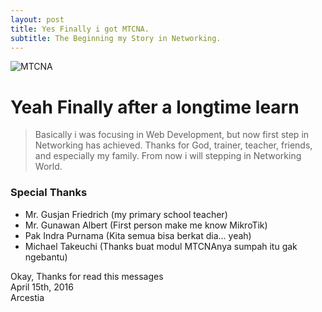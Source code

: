 ```yaml
---
layout: post
title: Yes Finally i got MTCNA.
subtitle: The Beginning my Story in Networking.
---
```

![MTCNA](https://www.mikrotik.com/training/certificates/b54252c47028a982d49)

# Yeah Finally after a longtime learn

>Basically i was focusing in Web Development, but now first step in Networking has achieved.
>Thanks for God, trainer, teacher, friends, and especially my family.
>From now i will stepping in Networking World.

### Special Thanks
- Mr. Gusjan Friedrich (my primary school teacher)
- Mr. Gunawan Albert (First person make me know MikroTik)
- Pak Indra Purnama (Kita semua bisa berkat dia... yeah)
- Michael Takeuchi (Thanks buat modul MTCNAnya sumpah itu gak ngebantu)

Okay, Thanks for read this messages <br>
April 15th, 2016 <br>
Arcestia
